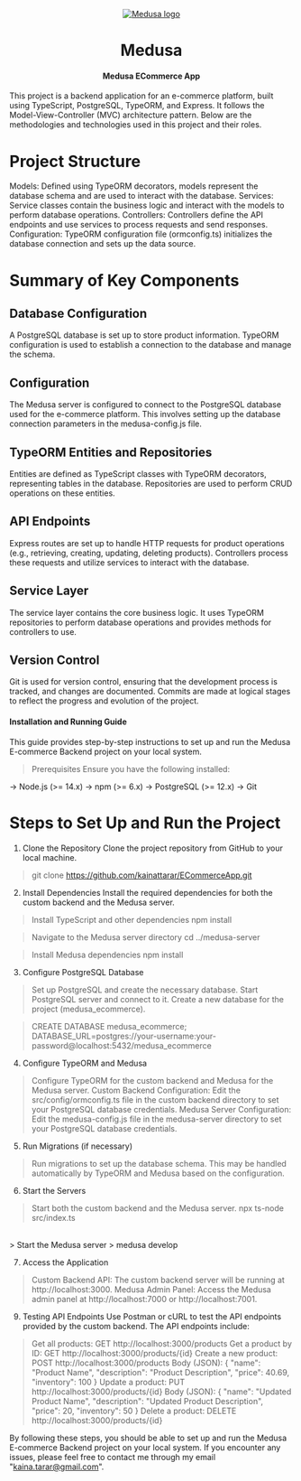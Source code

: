 <p align="center">
  <a href="https://www.medusajs.com">
  <picture>
    <source media="(prefers-color-scheme: dark)" srcset="https://user-images.githubusercontent.com/59018053/229103275-b5e482bb-4601-46e6-8142-244f531cebdb.svg">
    <source media="(prefers-color-scheme: light)" srcset="https://user-images.githubusercontent.com/59018053/229103726-e5b529a3-9b3f-4970-8a1f-c6af37f087bf.svg">
    <img alt="Medusa logo" src="https://user-images.githubusercontent.com/59018053/229103726-e5b529a3-9b3f-4970-8a1f-c6af37f087bf.svg">
    </picture>
  </a>
</p>
<h1 align="center">
  Medusa
</h1>

<h4 align="center">
Medusa ECommerce App
</h4>

This project is a backend application for an e-commerce platform, built using TypeScript, PostgreSQL, TypeORM, and Express. It follows the Model-View-Controller (MVC) architecture pattern. Below are the methodologies and technologies used in this project and their roles.

# Project Structure

Models: Defined using TypeORM decorators, models represent the database schema and are used to interact with the database.
Services: Service classes contain the business logic and interact with the models to perform database operations.
Controllers: Controllers define the API endpoints and use services to process requests and send responses.
Configuration: TypeORM configuration file (ormconfig.ts) initializes the database connection and sets up the data source.

# Summary of Key Components
<h2>Database Configuration</h2>
A PostgreSQL database is set up to store product information. TypeORM configuration is used to establish a connection to the database and manage the schema.

<h2>Configuration</h2>
The Medusa server is configured to connect to the PostgreSQL database used for the e-commerce platform. This involves setting up the database connection parameters in the medusa-config.js file.

<h2>TypeORM Entities and Repositories</h2>
Entities are defined as TypeScript classes with TypeORM decorators, representing tables in the database. Repositories are used to perform CRUD operations on these entities.

<h2>API Endpoints</h2>
Express routes are set up to handle HTTP requests for product operations (e.g., retrieving, creating, updating, deleting products). Controllers process these requests and utilize services to interact with the database.

<h2>Service Layer</h2>
The service layer contains the core business logic. It uses TypeORM repositories to perform database operations and provides methods for controllers to use.

<h2>Version Control</h2>
Git is used for version control, ensuring that the development process is tracked, and changes are documented. Commits are made at logical stages to reflect the progress and evolution of the project.

<h4>
Installation and Running Guide
</h4>
This guide provides step-by-step instructions to set up and run the Medusa E-commerce Backend project on your local system.

> Prerequisites
Ensure you have the following installed:

-> Node.js (>= 14.x)
-> npm (>= 6.x)
-> PostgreSQL (>= 12.x)
-> Git

# Steps to Set Up and Run the Project
1. Clone the Repository
Clone the project repository from GitHub to your local machine.
> git clone https://github.com/kainattarar/ECommerceApp.git

2. Install Dependencies
Install the required dependencies for both the custom backend and the Medusa server.

> Install TypeScript and other dependencies
> npm install

> Navigate to the Medusa server directory
> cd ../medusa-server

> Install Medusa dependencies
> npm install

3. Configure PostgreSQL Database
> Set up PostgreSQL and create the necessary database.
> Start PostgreSQL server and connect to it.
> Create a new database for the project (medusa_ecommerce).

> CREATE DATABASE medusa_ecommerce;
> DATABASE_URL=postgres://your-username:your-password@localhost:5432/medusa_ecommerce

4. Configure TypeORM and Medusa
> Configure TypeORM for the custom backend and Medusa for the Medusa server.
> Custom Backend Configuration: Edit the src/config/ormconfig.ts file in the custom backend directory to set your PostgreSQL database credentials.
> Medusa Server Configuration: Edit the medusa-config.js file in the medusa-server directory to set your PostgreSQL database credentials.

5. Run Migrations (if necessary)
> Run migrations to set up the database schema. This may be handled automatically by TypeORM and Medusa based on the configuration.

6. Start the Servers
> Start both the custom backend and the Medusa server.
> npx ts-node src/index.ts
<br/>
> Start the Medusa server
> medusa develop

7. Access the Application
> Custom Backend API: The custom backend server will be running at http://localhost:3000.
> Medusa Admin Panel: Access the Medusa admin panel at http://localhost:7000 or http://localhost:7001.

9. Testing API Endpoints
Use Postman or cURL to test the API endpoints provided by the custom backend.
The API endpoints include:

> Get all products: GET http://localhost:3000/products
> Get a product by ID: GET http://localhost:3000/products/{id}
> Create a new product: POST http://localhost:3000/products
Body (JSON):
{
  "name": "Product Name",
  "description": "Product Description",
  "price": 40.69,
  "inventory": 100
}
> Update a product: PUT http://localhost:3000/products/{id}
Body (JSON):
{
  "name": "Updated Product Name",
  "description": "Updated Product Description",
  "price": 20,
  "inventory": 50
}
> Delete a product: DELETE http://localhost:3000/products/{id}

By following these steps, you should be able to set up and run the Medusa E-commerce Backend project on your local system. If you encounter any issues, please feel free to contact me through my email "kaina.tarar@gmail.com".
